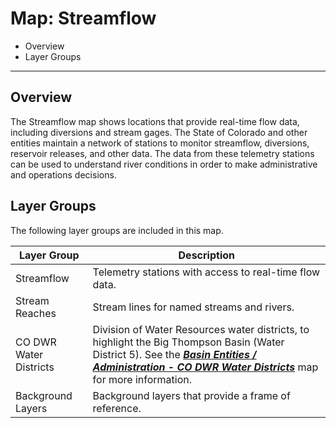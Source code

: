 # Map: Streamflow #

*   Overview
*   Layer Groups

-------------

## Overview ##

The Streamflow map shows locations that provide real-time flow data,
including diversions and stream gages.
The State of Colorado and other entities maintain a network of stations to monitor
streamflow, diversions, reservoir releases, and other data.
The data from these telemetry stations can be used to understand river conditions
in order to make administrative and operations decisions.

## Layer Groups ##

The following layer groups are included in this map.

| **Layer Group** | **Description** |
| -- | -- |
| Streamflow | Telemetry stations with access to real-time flow data. |
| Stream Reaches | Stream lines for named streams and rivers. |
| CO DWR Water Districts | Division of Water Resources water districts, to highlight the Big Thompson Basin (Water District 5).  See the [***Basin Entities / Administration - CO DWR Water Districts***](#map/entities-codwr-waterdistricts) map for more information. |
| Background Layers | Background layers that provide a frame of reference. |
